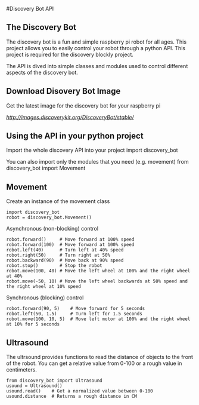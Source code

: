 #Discovery Bot API

## The Discovery Bot

The discovery bot is a fun and simple raspberry pi robot for all ages. This project allows you to easily control your robot through a python API. This project is required for the discovery blockly project. 

The API is dived into simple classes and modules used to control different aspects of the discovery bot.

## Download Disovery Bot Image
Get the latest image for the discovery bot for your raspberry pi

*http://images.discoverykit.org/DiscoveryBot/stable/*

## Using the API in your python project

Import the whole discovery API into your project
    import discovery_bot

You can also import only the modules that you need (e.g. movement)
    from discovery_bot import Movement

## Movement

Create an instance of the movement class

    import discovery_bot
    robot = discovery_bot.Movement()

Asynchronous (non-blocking) control

    robot.forward()     # Move forward at 100% speed
    robot.forward(100)  # Move forward at 100% speed
    robot.left(40)      # Turn left at 40% speed
    robot.right(50)     # Turn right at 50%
    robot.backward(90)  # Move back at 90% speed
    robot.stop()        # Stop the robot
    robot.move(100, 40) # Move the left wheel at 100% and the right wheel at 40%
    robot.move(-50, 10) # Move the left wheel backwards at 50% speed and the right wheel at 10% speed

Synchronous (blocking) control

    robot.forward(90, 5)    # Move forward for 5 seconds
    robot.left(50, 1.5)     # Turn left for 1.5 seconds
    robot.move(100, 10, 5)  # Move left motor at 100% and the right wheel at 10% for 5 seconds

## Ultrasound
The ultrsound provides functions to read the distance of objects to the front of the robot. You can get a relative value from 0-100 or a rough value in centimeters.

    from discovery_bot import Ultrasound
    usound = Ultrasound()
    usound.read()    # Get a normalized value between 0-100
    usound.distance  # Returns a rough distance in CM
